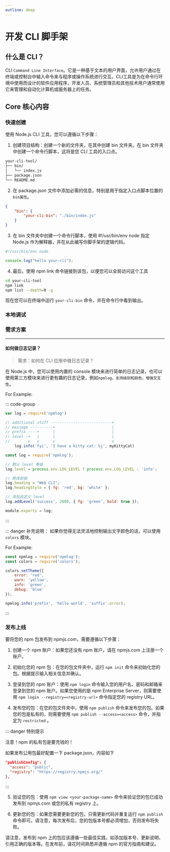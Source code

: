 ```yaml
---
outline: deep
---
```


# 开发 CLI 脚手架

## 什么是 CLI？

CLI `Command Line Interface`。它是一种基于文本的用户界面，允许用户通过在终端或控制台中输入命令来与程序或操作系统进行交互。CLI工具是为在命令行环境中使用而设计的软件应用程序，开发人员、系统管理员和其他技术用户通常使用它来管理和自动化计算机或服务器上的任务。

## Core 核心内容

### 快速创建

使用 Node.js CLI 工具，您可以遵循以下步骤：

1. 创建项目结构：创建一个新的文件夹，在其中创建  bin  文件夹。在  bin  文件夹中创建一个命令行脚本，这将是您 CLI 工具的入口点。 
```md
your-cli-tool/
├── bin/
│   └── index.js
├── package.json
└── README.md
```

2. 在  package.json  文件中添加必需的信息，特别是用于指定入口点脚本位置的`bin属性`。 
```json
{
    "bin": {
        "your-cli-bin": "./bin/index.js"
    }
}
```

3. 在  bin  文件夹中创建一个命令行脚本，使用  #!/usr/bin/env node  指定 Node.js 作为解释器，并在从此编写你脚手架的逻辑代码。

```js
#!/usr/bin/env node

console.log("hello your-cli");
```

4. 最后，使用  npm link  命令链接到该包，以便您可以全局访问这个工具

```bash
cd your-cli-tool
npm link
npm list --depth=0 -g
```
现在您可以在终端中运行  `your-cli-bin`  命令，并在命令行中看到输出。

### 本地调试

### 需求方案

--- 

#### 如何做日志记录？

> 需求：如何在 CLI 应用中做日志记录？

在 Node.js 中，您可以使用内置的  console  模块来进行简单的日志记录，也可以使用第三方模块来进行更有趣的日志记录，例如`npmlog，支持级别和颜色，增强交互性`。 

For Example:

::: code-group

```js [1. npmlog 基本使用]
var log = require('npmlog')

// additional stuff ---------------------------+
// message ----------+                         |
// prefix ----+      |                         |
// level -+   |      |                         |
//        v   v      v                         v
    log.info('fyi', 'I have a kitty cat: %j', myKittyCat)
```


```js [2. 定制 npmlog]
const log = require('npmlog');

// 默认 level 等级
log.level = process.env.LOG_LEVEL ? process.env.LOG_LEVEL : 'info';

// 修改前缀
log.heading = "Web CLI";
log.headingStyle = { fg: 'red', bg: 'white' };

// 添加自定义 level
log.addLevel('success', 2000, { fg: 'green', bold: true });

module.exports = log;
```
:::

::: danger 补充说明： 如果你觉得无法灵活地控制输出文字颜色的话，可以使用 `colors` 模块。

For Example:

```js
const npmlog = require('npmlog');
const colors = require('colors');

colors.setTheme({
    error: 'red',
    warn: 'yellow',
    info: 'green',
    debug: 'blue'
});

npmlog.info('prefix', 'hello world', 'suffix'.error);
```
:::

### 发布上线

要将您的 npm 包发布到 npmjs.com，需要遵循以下步骤：

1. 创建一个 npm 账户：如果您还没有 npm 账户，请在 npmjs.com 上注册一个账户。

2. 初始化您的 npm 包：在您的包文件夹中，运行  `npm init`  命令来初始化您的包。根据提示输入相关信息并确认。

3. 登录到您的 npm 账户：使用  `npm login`  命令输入您的用户名、密码和邮箱来登录到您的 npm 账户。如果您使用的是 npm Enterprise Server，则需要使用  `npm login --registry=<registry-url>`  命令指定您的 registry URL。

4. 发布您的包：在您的包文件夹中，使用  `npm publish`  命令来发布您的包。如果您的包是私有的，则需要使用  `npm publish --access=<access>`  命令，并指定为  `restricted` 。

::: danger 特别提示

注意！npm 的私有包是要充钱的！

如果发布公用包最好配置一下 package.json，内容如下

```json 
"publishConfig": {
  "access": "public",
  "registry": "https://registry.npmjs.org/"
},
```

:::

5. 验证您的包：使用  `npm view <your-package-name>`  命令来验证您的包已成功发布到 npmjs.com 或您的私有 registry 上。

6. 更新您的包：如果您需要更新您的包，只需更新代码并重复运行  `npm publish`  命令即可。请注意，每次发布后，您的包版本号都必须增加，否则发布将失败。

请注意，发布到 npm 上的包应该遵循一些最佳实践，如添加版本号、更新说明、引用正确的版本等。在发布前，请花时间熟悉并遵循 npm 的官方指南和建议。


